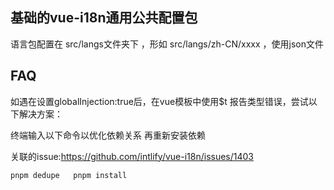 ## 基础的vue-i18n通用公共配置包

语言包配置在 src/langs文件夹下 ，形如 src/langs/zh-CN/xxxx  ，使用json文件

## FAQ

如遇在设置globalInjection:true后，在vue模板中使用$t 报告类型错误，尝试以下解决方案：

终端输入以下命令以优化依赖关系 再重新安装依赖

关联的issue:https://github.com/intlify/vue-i18n/issues/1403

```
pnpm dedupe   pnpm install
```

